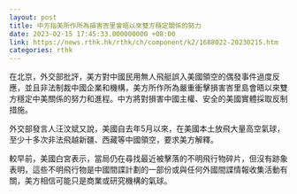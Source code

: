 ```yaml
---
layout: post
title: 中方指美所作所為損害峇里會晤以來雙方穩定關係的努力
date: 2023-02-15 17:45:33.000000000 +08:00
link: https://news.rthk.hk/rthk/ch/component/k2/1688022-20230215.htm
categories: rthk
---
```


在北京，外交部批評，美方對中國民用無人飛艇誤入美國領空的偶發事件過度反應，並且非法制裁中國企業和機構，美方所作所為嚴重衝擊損害峇里島會晤以來雙方穩定中美關係的努力和進程。中方將對損害中國主權、安全的美國實體採取反制措施。

外交部發言人汪汶斌又說，美國自去年5月以來，在美國本土放飛大量高空氣球，至少十多次非法飛越新疆、西藏等中國領空，要求美方解釋。

較早前，美國白宮表示，當局仍在尋找最近被擊落的不明飛行物碎片，但沒有跡象表明，這些不明飛行物是中國間諜計劃的一部份或與任何外國間諜情報收集活動有關，美方相信可能只是商業或研究機構的氣球。
